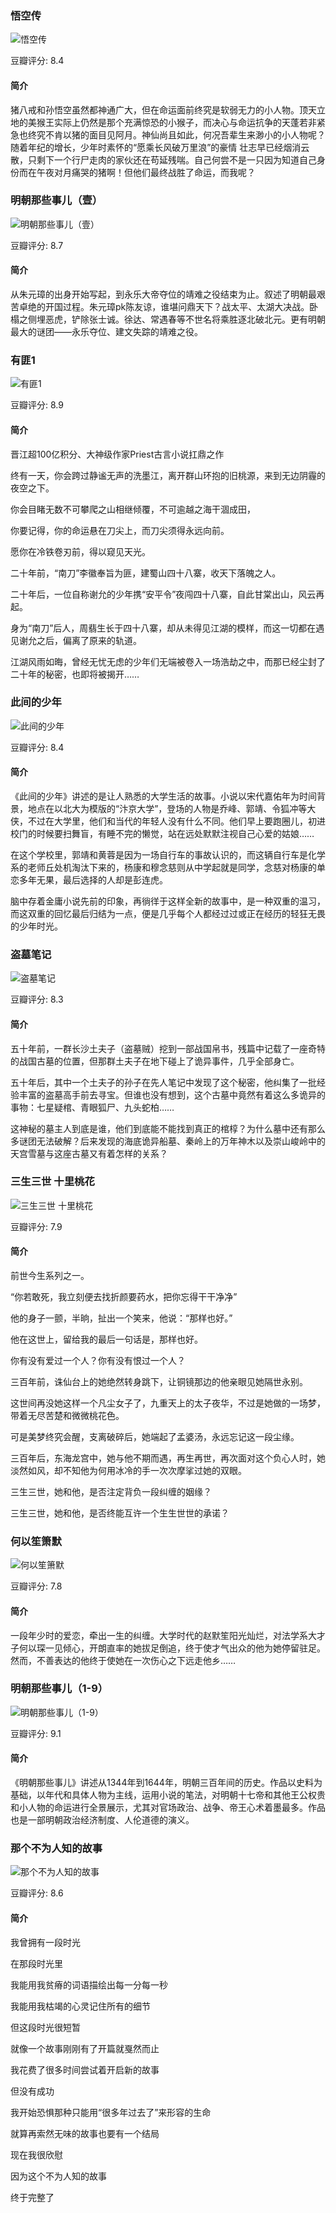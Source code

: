 

### 悟空传

![悟空传](https://img3.doubanio.com/view/subject/l/public/s9026255.jpg)

豆瓣评分: 8.4

#### 简介

猪八戒和孙悟空虽然都神通广大，但在命运面前终究是软弱无力的小人物。顶天立地的美猴王实际上仍然是那个充满惊恐的小猴子，而决心与命运抗争的天蓬若非紧急也终究不肯以猪的面目见阿月。神仙尚且如此，何况吾辈生来渺小的小人物呢？随着年纪的增长，少年时素怀的“愿乘长风破万里浪”的豪情 壮志早已经烟消云散，只剩下一个行尸走肉的家伙还在苟延残喘。自己何尝不是一只因为知道自己身份而在午夜对月痛哭的猪啊！但他们最终战胜了命运，而我呢？



### 明朝那些事儿（壹）

![明朝那些事儿（壹）](https://img3.doubanio.com/view/subject/l/public/s1872653.jpg)

豆瓣评分: 8.7

#### 简介

从朱元璋的出身开始写起，到永乐大帝夺位的靖难之役结束为止。叙述了明朝最艰苦卓绝的开国过程。朱元璋pk陈友谅，谁堪问鼎天下？战太平、太湖大决战。卧榻之侧埋恶虎，铲除张士诚。徐达、常遇春等不世名将乘胜逐北破北元。更有明朝最大的谜团——永乐夺位、建文失踪的靖难之役。



### 有匪1

![有匪1](https://img3.doubanio.com/view/subject/l/public/s29087935.jpg)

豆瓣评分: 8.9

#### 简介

晋江超100亿积分、大神级作家Priest古言小说扛鼎之作

终有一天，你会跨过静谧无声的洗墨江，离开群山环抱的旧桃源，来到无边阴霾的夜空之下。

你会目睹无数不可攀爬之山相继倾覆，不可逾越之海干涸成田，

你要记得，你的命运悬在刀尖上，而刀尖须得永远向前。

愿你在冷铁卷刃前，得以窥见天光。

二十年前，“南刀”李徽奉旨为匪，建蜀山四十八寨，收天下落魄之人。

二十年后，一位自称谢允的少年携“安平令”夜闯四十八寨，自此甘棠出山，风云再起。

身为“南刀”后人，周翡生长于四十八寨，却从未得见江湖的模样，而这一切都在遇见谢允之后，偏离了原来的轨道。

江湖风雨如晦，曾经无忧无虑的少年们无端被卷入一场浩劫之中，而那已经尘封了二十年的秘密，也即将被揭开……



### 此间的少年

![此间的少年](https://img1.doubanio.com/view/subject/l/public/s1068707.jpg)

豆瓣评分: 8.4

#### 简介

《此间的少年》讲述的是让人熟悉的大学生活的故事。小说以宋代嘉佑年为时间背景，地点在以北大为模版的“汴京大学”，登场的人物是乔峰、郭靖、令狐冲等大侠，不过在大学里，他们和当代的年轻人没有什么不同。他们早上要跑圈儿，初进校门的时候要扫舞盲，有睡不完的懒觉，站在远处默默注视自己心爱的姑娘……

在这个学校里，郭靖和黄蓉是因为一场自行车的事故认识的，而这辆自行车是化学系的老师丘处机淘汰下来的，杨康和穆念慈则从中学起就是同学，念慈对杨康的单恋多年无果，最后选择的人却是彭连虎。

脑中存着金庸小说先前的印象，再徜徉于这样全新的故事中，是一种双重的温习，而这双重的回忆最后归结为一点，便是几乎每个人都经过过或正在经历的轻狂无畏的少年时光。



### 盗墓笔记

![盗墓笔记](https://img3.doubanio.com/view/subject/l/public/s4442295.jpg)

豆瓣评分: 8.3

#### 简介

五十年前，一群长沙土夫子（盗墓贼）挖到一部战国帛书，残篇中记载了一座奇特的战国古墓的位置，但那群土夫子在地下碰上了诡异事件，几乎全部身亡。

五十年后，其中一个土夫子的孙子在先人笔记中发现了这个秘密，他纠集了一批经验丰富的盗墓高手前去寻宝。但谁也没有想到，这个古墓中竟然有着这么多诡异的事物：七星疑棺、青眼狐尸、九头蛇柏……

这神秘的墓主人到底是谁，他们到底能不能找到真正的棺椁？为什么墓中还有那么多谜团无法破解？后来发现的海底诡异船墓、秦岭上的万年神木以及崇山峻岭中的天宫雪墓与这座古墓又有着怎样的关系？



### 三生三世 十里桃花

![三生三世 十里桃花](https://img1.doubanio.com/view/subject/l/public/s3551687.jpg)

豆瓣评分: 7.9

#### 简介

前世今生系列之一。

“你若敢死，我立刻便去找折颜要药水，把你忘得干干净净”

他的身子一颤，半晌，扯出一个笑来，他说：“那样也好。”

他在这世上，留给我的最后一句话是，那样也好。

你有没有爱过一个人？你有没有恨过一个人？

三百年前，诛仙台上的她绝然转身跳下，让铜镜那边的他亲眼见她隔世永别。

这世间再没她这样一个凡尘女子了，九重天上的太子夜华，不过是她做的一场梦，带着无尽苦楚和微微桃花色。

可是美梦终究会醒，支离破碎后，她端起了孟婆汤，永远忘记这一段尘缘。

三百年后，东海龙宫中，她与他不期而遇，再生再世，再次面对这个负心人时，她淡然如风，却不知他为何用冰冷的手一次次摩挲过她的双眼。

三生三世，她和他，是否注定背负一段纠缠的姻缘？

三生三世，她和他，是否终能互许一个生生世世的承诺？



### 何以笙箫默

![何以笙箫默](https://img3.doubanio.com/view/subject/l/public/s2529195.jpg)

豆瓣评分: 7.8

#### 简介

一段年少时的爱恋，牵出一生的纠缠。大学时代的赵默笙阳光灿烂，对法学系大才子何以琛一见倾心，开朗直率的她拔足倒追，终于使才气出众的他为她停留驻足。然而，不善表达的他终于使她在一次伤心之下远走他乡……



### 明朝那些事儿（1-9）

![明朝那些事儿（1-9）](https://img3.doubanio.com/view/subject/l/public/s3792001.jpg)

豆瓣评分: 9.1

#### 简介

《明朝那些事儿》讲述从1344年到1644年，明朝三百年间的历史。作品以史料为基础，以年代和具体人物为主线，运用小说的笔法，对明朝十七帝和其他王公权贵和小人物的命运进行全景展示，尤其对官场政治、战争、帝王心术着墨最多。作品也是一部明朝政治经济制度、人伦道德的演义。



### 那个不为人知的故事

![那个不为人知的故事](https://img3.doubanio.com/view/subject/l/public/s28357474.jpg)

豆瓣评分: 8.6

#### 简介

我曾拥有一段时光

在那段时光里

我能用我贫瘠的词语描绘出每一分每一秒

我能用我枯竭的心灵记住所有的细节

但这段时光很短暂

就像一个故事刚刚有了开篇就戛然而止

我花费了很多时间尝试着开启新的故事

但没有成功

我开始恐惧那种只能用“很多年过去了”来形容的生命

就算再索然无味的故事也要有一个结局

现在我很欣慰

因为这个不为人知的故事

终于完整了



